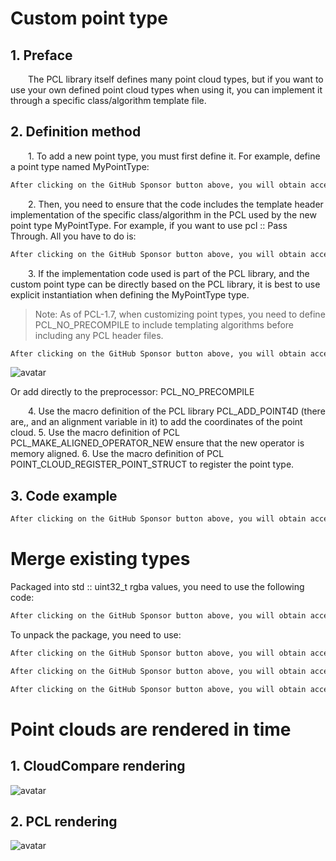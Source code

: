 #  Custom point type 

##  1. Preface 

   The PCL library itself defines many point cloud types, but if you want to use your own defined point cloud types when using it, you can implement it through a specific class/algorithm template file. 

##  2. Definition method 

   1. To add a new point type, you must first define it. For example, define a point type named MyPointType: 

  ```python  
After clicking on the GitHub Sponsor button above, you will obtain access permissions to my private code repository ( https://github.com/slowlon/my_code_bar ) to view this blog code. By searching the code number of this blog, you can find the code you need, code number is: 2024020309574260226
  ```  
   2. Then, you need to ensure that the code includes the template header implementation of the specific class/algorithm in the PCL used by the new point type MyPointType. For example, if you want to use pcl :: Pass Through. All you have to do is: 

  ```python  
After clicking on the GitHub Sponsor button above, you will obtain access permissions to my private code repository ( https://github.com/slowlon/my_code_bar ) to view this blog code. By searching the code number of this blog, you can find the code you need, code number is: 2024020309574260226
  ```  
   3. If the implementation code used is part of the PCL library, and the custom point type can be directly based on the PCL library, it is best to use explicit instantiation when defining the MyPointType type. 

>  Note: As of PCL-1.7, when customizing point types, you need to define PCL_NO_PRECOMPILE to include templating algorithms before including any PCL header files. 

  ```python  
After clicking on the GitHub Sponsor button above, you will obtain access permissions to my private code repository ( https://github.com/slowlon/my_code_bar ) to view this blog code. By searching the code number of this blog, you can find the code you need, code number is: 2024020309574260226
  ```  
 ![avatar]( f92f681a85cb40a193f3a9d46d1fda24.png) 

 Or add directly to the preprocessor: PCL_NO_PRECOMPILE  

   4. Use the macro definition of the PCL library PCL_ADD_POINT4D (there are,, and an alignment variable in it) to add the coordinates of the point cloud. 5. Use the macro definition of PCL PCL_MAKE_ALIGNED_OPERATOR_NEW ensure that the new operator is memory aligned. 6. Use the macro definition of PCL POINT_CLOUD_REGISTER_POINT_STRUCT to register the point type. 

##  3. Code example 

  ```python  
After clicking on the GitHub Sponsor button above, you will obtain access permissions to my private code repository ( https://github.com/slowlon/my_code_bar ) to view this blog code. By searching the code number of this blog, you can find the code you need, code number is: 2024020309574260226
  ```  
#  Merge existing types 

 Packaged into std :: uint32_t rgba values, you need to use the following code: 

  ```python  
After clicking on the GitHub Sponsor button above, you will obtain access permissions to my private code repository ( https://github.com/slowlon/my_code_bar ) to view this blog code. By searching the code number of this blog, you can find the code you need, code number is: 2024020309574260226
  ```  
 To unpack the package, you need to use: 

  ```python  
After clicking on the GitHub Sponsor button above, you will obtain access permissions to my private code repository ( https://github.com/slowlon/my_code_bar ) to view this blog code. By searching the code number of this blog, you can find the code you need, code number is: 2024020309574260226
  ```  
  ```python  
After clicking on the GitHub Sponsor button above, you will obtain access permissions to my private code repository ( https://github.com/slowlon/my_code_bar ) to view this blog code. By searching the code number of this blog, you can find the code you need, code number is: 2024020309574260226
  ```  
  ```python  
After clicking on the GitHub Sponsor button above, you will obtain access permissions to my private code repository ( https://github.com/slowlon/my_code_bar ) to view this blog code. By searching the code number of this blog, you can find the code you need, code number is: 2024020309574260226
  ```  
#  Point clouds are rendered in time 

##  1. CloudCompare rendering 

 ![avatar]( c3fa2a96535e4fef94b7d199e248e349.png) 

##  2. PCL rendering 

 ![avatar]( 4841d157cddc418cafa8deeb09dc8692.png) 

